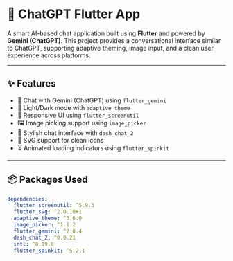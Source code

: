 # 🤖 ChatGPT Flutter App

A smart AI-based chat application built using **Flutter** and powered by **Gemini (ChatGPT)**. This project provides a conversational interface similar to ChatGPT, supporting adaptive theming, image input, and a clean user experience across platforms.

---

## ✨ Features

- 💬 Chat with Gemini (ChatGPT) using `flutter_gemini`
- 🎨 Light/Dark mode with `adaptive_theme`
- 📏 Responsive UI using `flutter_screenutil`
- 🖼️ Image picking support using `image_picker`
- 💬 Stylish chat interface with `dash_chat_2`
- 🧭 SVG support for clean icons
- ⏳ Animated loading indicators using `flutter_spinkit`

---

## 📦 Packages Used

```yaml
dependencies:
  flutter_screenutil: ^5.9.3
  flutter_svg: ^2.0.10+1
  adaptive_theme: ^3.6.0
  image_picker: ^1.1.2
  flutter_gemini: ^2.0.4
  dash_chat_2: ^0.0.21
  intl: ^0.19.0
  flutter_spinkit: ^5.2.1

